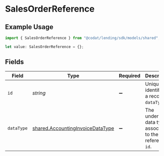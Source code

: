 # SalesOrderReference

## Example Usage

```typescript
import { SalesOrderReference } from "@codat/lending/sdk/models/shared";

let value: SalesOrderReference = {};
```

## Fields

| Field                                                                                       | Type                                                                                        | Required                                                                                    | Description                                                                                 |
| ------------------------------------------------------------------------------------------- | ------------------------------------------------------------------------------------------- | ------------------------------------------------------------------------------------------- | ------------------------------------------------------------------------------------------- |
| `id`                                                                                        | *string*                                                                                    | :heavy_minus_sign:                                                                          | Unique identifier to a record in `dataType`.                                                |
| `dataType`                                                                                  | [shared.AccountingInvoiceDataType](../../../sdk/models/shared/accountinginvoicedatatype.md) | :heavy_minus_sign:                                                                          | The underlying data type associated to the reference `id`.                                  |